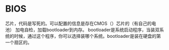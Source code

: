 # BIOS
芯片，代码是写死的。可以配置的信息是存在CMOS（）芯片的（有自己的电池）
加电自检，加载bootloader到内存。
bootloader是系统启动程序，当装双系统的时候，通过这个程序，你可以选择装哪个系统。bootloader是装在硬盘的第一个扇区的。
<!--stackedit_data:
eyJoaXN0b3J5IjpbLTEzNjY1ODQ4MDddfQ==
-->